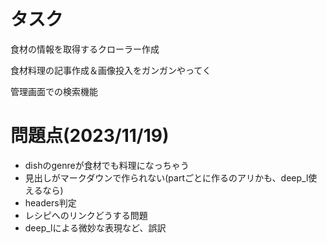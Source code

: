 # タスク
食材の情報を取得するクローラー作成

食材料理の記事作成＆画像投入をガンガンやってく

管理画面での検索機能


# 問題点(2023/11/19)
- dishのgenreが食材でも料理になっちゃう
- 見出しがマークダウンで作られない(partごとに作るのアリかも、deep_l使えるなら)
- headers判定
- レシピへのリンクどうする問題
- deep_lによる微妙な表現など、誤訳